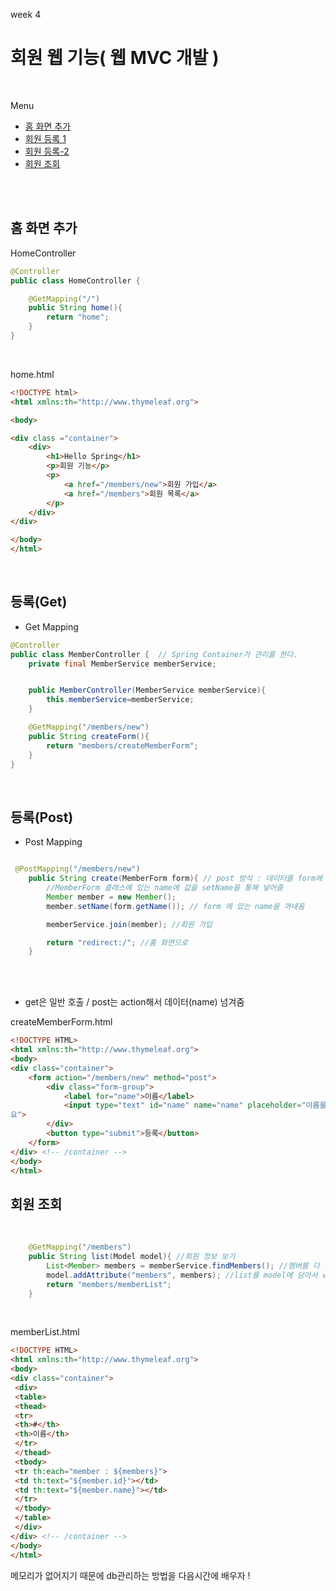 week 4
# 회원 웹 기능( 웹 MVC 개발 )

</br>

Menu

 - [홈 화면 추가](#홈-화면-추가)
 - [회원 등록 1](#등록(Get))
 - [회원 등록-2](#등록(Post))
 - [회원 조회](#회원-조회)

</br></br>

## 홈 화면 추가



HomeController
```java
@Controller
public class HomeController {

    @GetMapping("/")
    public String home(){
        return "home";
    }
}
```
</br>

home.html
```html
<!DOCTYPE html>
<html xmlns:th="http://www.thymeleaf.org">

<body>

<div class ="container">
    <div>
        <h1>Hello Spring</h1>
        <p>회원 기능</p>
        <p>
            <a href="/members/new">회원 가입</a>
            <a href="/members">회원 목록</a>
        </p>
    </div>
</div>

</body>
</html>
```
</br>

## 등록(Get)

- Get Mapping

```java
@Controller
public class MemberController {  // Spring Container가 관리를 한다.
    private final MemberService memberService;


    public MemberController(MemberService memberService){
        this.memberService=memberService;
    }

    @GetMapping("/members/new")
    public String createForm(){
        return "members/createMemberForm";
    }
}
```
</br>

## 등록(Post)

 - Post Mapping

```java

 @PostMapping("/members/new")
    public String create(MemberForm form){ // post 방식 : 데이터를 form에 넣어서 이동
        //MemberForm 클래스에 있는 name에 값을 setName을 통해 넣어줌
        Member member = new Member();
        member.setName(form.getName()); // form 에 있는 name을 꺼내옴

        memberService.join(member); //회원 가입

        return "redirect:/"; //홈 화면으로
    }
```
</br></br>

- get은 일반 호출 / post는 action해서 데이터(name) 넘겨줌


createMemberForm.html
```html
<!DOCTYPE HTML>
<html xmlns:th="http://www.thymeleaf.org">
<body>
<div class="container">
    <form action="/members/new" method="post">
        <div class="form-group">
            <label for="name">이름</label>
            <input type="text" id="name" name="name" placeholder="이름을 입력하세
요">
        </div>
        <button type="submit">등록</button>
    </form>
</div> <!-- /container -->
</body>
</html>
```

## 회원 조회

</br>

```java
    @GetMapping("/members")
    public String list(Model model){ //회원 정보 보기
        List<Member> members = memberService.findMembers(); //멤버를 다 가져옴
        model.addAttribute("members", members); //list를 model에 담아서 viewtemplate에 넘김
        return "members/memberList";
    }
```
</br>

memberList.html
```html
<!DOCTYPE HTML>
<html xmlns:th="http://www.thymeleaf.org">
<body>
<div class="container">
 <div>
 <table>
 <thead>
 <tr>
 <th>#</th>
 <th>이름</th>
 </tr>
 </thead>
 <tbody>
 <tr th:each="member : ${members}">
 <td th:text="${member.id}"></td>
 <td th:text="${member.name}"></td>
 </tr>
 </tbody>
 </table>
 </div>
</div> <!-- /container -->
</body>
</html>
```

메모리가 없어지기 때문에 db관리하는 방법을 다음시간에 배우자 !